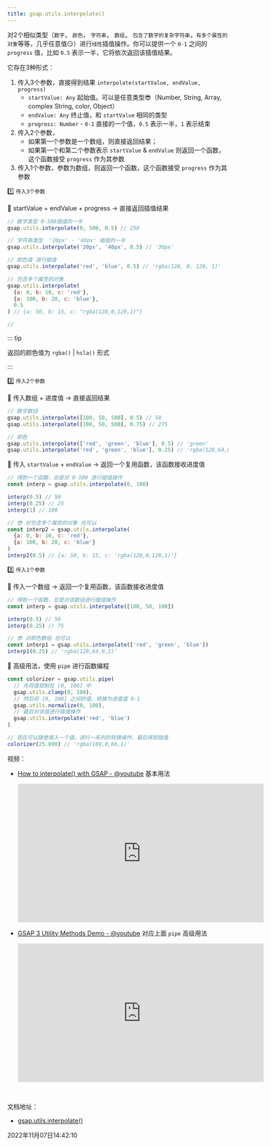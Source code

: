 ```yaml
---
title: gsap.utils.interpolate()
---
```


对2个相似类型（`数字`， `颜色`， `字符串`， `数组`， `包含了数字的复杂字符串`，`有多个属性的对象`等等，几乎任意值😏）进行`线性`插值操作。你可以提供一个 `0-1` 之间的 `progress` 值，比如 `0.5` 表示一半，它将依次返回该插值结果。



它存在3种形式：

1. 传入3个参数，直接得到结果 `interpolate(startValue, endValue, progress)`
   - `startValue: Any` 起始值。可以是任意类型😎（Number, String, Array, complex String, color, Object）
   - `endValue: Any` 终止值，和 `startValue` 相同的类型
   - `progress: Number` - `0-1` 直接的一个值，`0.5` 表示一半，`1` 表示结束
2. 传入2个参数，
   - 如果第一个参数是一个数组，则直接返回结果；
   - 如果第一个和第二个参数表示 `startValue` & `endValue` 则返回一个函数，这个函数接受 `progress` 作为其参数
3. 传入1个参数，参数为数组，则返回一个函数，这个函数接受 `progress` 作为其参数



1️⃣ `传入3个参数`

🌰 startValue + endValue + progress -> 直接返回插值结果

```js {1,4,7,10}
// 数字类型 0-500插值的一半
gsap.utils.interpolate(0, 500, 0.5) // 250

// 字符串类型  '20px' - '40px' 插值的一半
gsap.utils.interpolate('20px', '40px', 0.5) // '30px'

// 颜色值 进行插值
gsap.utils.interpolate('red', 'blue', 0.5) // 'rgba(128, 0, 128, 1)'

// 包含多个属性的对象
gsap.utils.interpolate( 
  {a: 0, b: 10, c: 'red'},
  {a: 100, b: 20, c: 'blue'},
  0.5
) // {a: 50, b: 15, c: "rgba(128,0,128,1)"}

//
```





::: tip

返回的颜色值为 `rgba()` | `hsla()` 形式

:::



2️⃣ `传入2个参数`

🌰 传入数组 + 进度值 -> 直接返回结果

```js
// 数字数组
gsap.utils.interpolate([100, 50, 500], 0.5) // 50
gsap.utils.interpolate([100, 50, 500], 0.75) // 275

// 颜色
gsap.utils.interpolate(['red', 'green', 'blue'], 0.5) // 'green'
gsap.utils.interpolate('red', 'green', 'blue'], 0.25) // 'rgba(128,64,0,1)'
```

🌰 传入 `startValue` + `endValue` -> 返回一个复用函数，该函数接收进度值

```js {1,8}
// 得到一个函数，总是对 0-100 进行插值操作
const interp = gsap.utils.interpolate(0, 100)

interp(0.5) // 50
interp(0.25) // 25
interp(1) // 100

// 😎 对包含多个属性的对象 也可以
const interp2 = gsap.utils.interpolate(
  {a: 0, b: 10, c: 'red'},
  {a: 100, b: 20, c: 'blue'}
)
interp2(0.5) // {a: 50, b: 15, c: 'rgba(128,0,128,1)'}
```



3️⃣ `传入1个参数`

🌰 传入一个数组 -> 返回一个复用函数，该函数接收进度值

```js {1,7}
// 得到一个函数，总是对该数组进行插值操作
const interp = gsap.utils.interpolate([100, 50, 100])

interp(0.5) // 50
interp(0.25) // 75

// 😎 对颜色数组 也可以
const interp1 = gsap.utils.interpolate(['red', 'green', 'blue'])
interp1(0.25) // 'rgba(128,64,0,1)'
```





🚀 高级用法，使用 `pipe` 进行函数编程

```js
const colorizer = gsap.utils.pipe(
  // 先将值钳制在 [0, 100] 中
  gsap.utils.clamp(0, 100),
  // 然后将 [0, 100] 之间的值，转换为进度值 0-1
  gsap.utils.normalize(0, 100),
  // 最后对该值进行插值操作
  gsap.utils.interpolate('red', 'blue')
)

// 现在可以随便填入一个值，进行一系列的转换操作，最后得到插值
colorizer(25.890) // 'rgba(189,0,66,1)'
```



视频：

- [How to interpolate() with GSAP - @youtube](https://youtu.be/x9XUqyvwzwM) 基本用法

  <iframe width="560" height="315" src="https://www.youtube.com/embed/x9XUqyvwzwM" title="YouTube video player" frameborder="0" allow="accelerometer; autoplay; clipboard-write; encrypted-media; gyroscope; picture-in-picture" allowfullscreen></iframe>

- [GSAP 3 Utility Methods Demo - @youtube](https://youtu.be/NqiF5xIuMd0) 对应上面 `pipe` 高级用法

  <iframe width="560" height="315" src="https://www.youtube.com/embed/NqiF5xIuMd0" title="YouTube video player" frameborder="0" allow="accelerometer; autoplay; clipboard-write; encrypted-media; gyroscope; picture-in-picture" allowfullscreen></iframe>

​	

文档地址：

- [gsap.utils.interpolate()](https://greensock.com/docs/v3/GSAP/UtilityMethods/interpolate())



2022年11月07日14:42:10